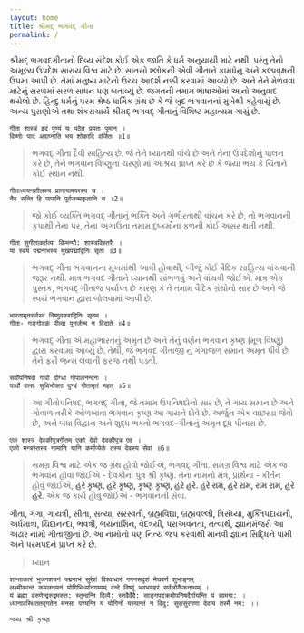 ```yaml
---
layout: home
title: શ્રીમદ્ ભગવદ્ ગીતા
permalink: /
---
```


શ્રીમદ્ ભગવદગીતાનો દિવ્ય સંદેશ કોઈ એક જાતિ કે ધર્મ અનુયાયી માટે નથી. પરંતુ તેનો અમૂલ્ય ઉપદેશ સારાય વિશ્વ માટે છે. સાતસો શ્લોકની એવી ગીતાને કામધેનુ અને કલ્પવૃક્ષની ઉપમા આપી છે. તેમાં મનુષ્ય માટેનો ઉચ્ચ આદર્શ નક્કી કરવામાં આવ્યો છે. અને તેને મેળવવા માટેનું સરળમાં સરળ સાધન પણ બતાવ્યું છે. જગતની તમામ ભાષાઓમાં આનો અનુવાદ થયેલો છે. હિન્દુ ધર્મનું પરમ શ્રેષ્ઠ ધાર્મિક ગ્રંથ છે કે જે ખુદ ભગવાનનાં મુખેથી કહેવાયું છે. અન્ય પુરાણોએ તથા શંકરાચાર્યે શ્રીમદ્ ભગવદ્ ગીતાનું વિશિષ્ટ મહાત્યમ ગાયું છે.

```
गीता शास्त्रं इदं पुण्यं यः पठेत् प्रयतः पुमान् ।
विष्णोः पादं अवाप्नोति भय शोकादि वर्जितः ॥1॥
```
> ભગવદ્ ગીતા દૈવી સાહિત્ય છે. જે તેને ધ્યાનથી વાંચે છે અને તેના ઉપદેશોનું પાલન કરે છે, તેને ભગવાન વિષ્ણુના ચરણો માં આશ્રય પ્રાપ્ત કરે છે કે જયા ભય કે ચિંતાને કોઈ સ્થાન નથી.

```
गीताध्ययनशीलस्य प्राणायामपरस्य च ।
नैव सन्ति हि पापानि पूर्वजन्मकृतानि च ॥2॥
```
> જો કોઈ વ્યક્તિ ભગવદ્ ગીતાનું ભક્તિ અને ગંભીરતાથી વાંચન કરે છે, તો ભગવાનની કૃપાથી તેના પર, તેના અગાઉના તમામ દુષ્કર્મોના ફળની કોઈ અસર થતી નથી.

```
गीता सुगीताकर्तव्या किमन्यौ: शास्त्रविस्तरैः ।
या स्वयं पद्मनाभस्य मुखपद्माद्विनिः सृता ॥3॥
```
> ભગવદ્ ગીતા ભગવાનના મુખમાંથી આવી હોવાથી, બીજું કોઈ વૈદિક સાહિત્ય વાંચવાની જરૂર નથી. માત્ર ભગવદ ગીતાને ધ્યાનથી સાંભળવું અને વાંચવી જોઈએ. માત્ર એક પુસ્તક, ભગવદ્ ગીતાજ પર્યાપ્ત છે કારણ કે તે તમામ વૈદિક ગ્રંથોનો સાર છે અને જે સ્વયં  ભગવાન દ્વારા બોલવામાં આવી છે.

```
भारतामृतसर्वस्वं विष्णुवक्त्राद्विनिः सृतम ।
गीता- गङ्गोदकं पीत्वा पुनर्जन्म न विद्यते ॥4॥
```
> ભગવદ્ ગીતા એ મહાભારતનું અમૃત છે અને તેનું વર્ણન ભગવાન કૃષ્ણ (મૂળ વિષ્ણુ) દ્વારા કરવામાં આવ્યું છે. તેથી, જે ભગવદ ગીતાજી નું ગંગાજળ સમાન અમૃત પીવે છે તેને ફરી જન્મ લેવાની ફરજ નથી પડતી.

```
सर्वोपनिषदो गावो दोग्धा गोपालनन्दनः ।
पार्थो वत्सः सुधिभोक्ता दुग्धं गीतामृतं महत् ॥5॥
```
> આ ગીતોપનિષદ, ભગવદ્ ગીતા, જે તમામ ઉપનિષદોનો સાર છે, તે ગાય સમાન છે અને ગોવાળ તરીકે ઓળખાતા ભગવાન કૃષ્ણ આ ગાયને દોવે છે. અર્જુન એક વાછરડા જેવો છે, અને બધા વિદ્વાન અને શુદ્ધ ભક્તો ભગવદ-ગીતાનું અમૃત દૂધ પીનારા છે.

```
एकं शास्त्रं देवकीपुत्रगीतम् एको देवो देवकीपुत्र एव ।
एको मन्त्रस्तस्य नामानि यानि कर्माप्येकं तस्य देवस्य सेवा ॥6॥
```
> સમગ્ર વિશ્વ માટે એક જ ગ્રંથ હોવો જોઈએ, ભગવદ્ ગીતા. સમગ્ર વિશ્વ માટે એક જ ભગવાન હોવા જોઈએ - દેવકીના પુત્ર શ્રી કૃષ્ણ. તેના નામનો મંત્ર, પ્રાર્થના - કીર્તન હોવું જોઈએ, **હરે કૃષ્ણ, હરે કૃષ્ણ, કૃષ્ણ કૃષ્ણ, હરે હરે. હરે રામ, હરે રામ, રામ રામ, હરે હરે**. એક જ કાર્ય હોવું જોઈએ - ભગવાનની સેવા.

ગીતા, ગંગા, ગાયત્રી, સીતા, સત્યા, સરસ્વતી, બ્રહ્મવિદ્યા, બ્રહ્મવલ્લી, ત્રિસંધ્યા, મુક્તિપદાયની, અર્ધમાત્રા, ચિદાનન્દા, ભવત્રી, ભયનાશિન, વેદત્રયી, પરાઅવનતા, તત્વાર્થ, જ્ઞાાનમંજરી આ અઢાર નામો ગીતાજીનાં છે. આ નામોનો પણ નિત્ય જપ કરવાથી માનવી જ્ઞાાન સિદ્ધિને પામી અને પરમપદને પ્રાપ્ત કરે છે.

> ધ્યાન
```
शान्ताकारं भुजगशयनं पद्मनाभं सुरेशं विश्वाधारं गगनसदृशं मेघवर्ण शुभाङ्गम् ।
लक्ष्मीकान्तं कमलनयनं योगिभिर्ध्यानगम्यम् वन्दे विष्णुं भवभयहरं सर्वलोकैकनाथम् ।
यं ब्रह्मा वरुणेन्द्ररुद्रमरुत: स्तुन्वन्ति दिव्यै: स्तवैर्वेदै: साङ्गपदक्रमोपनिषदैर्गायन्ति यं सामगा: ।
ध्यानावस्थिततद्गतेन मनसा पश्यन्ति यं योगिनो यस्यान्तं न विदु: सुरासुरगणा देवाय तस्मै नम: ।।
```

`જય શ્રી કૃષ્ણ`